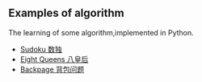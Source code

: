 ## Examples of algorithm

The learning of some algorithm,implemented in Python.

- [Sudoku 数独](source/sudoku.py)
- [Eight Queens 八皇后](source/eight_queens.py)
- [Backpage 背包问题]()
